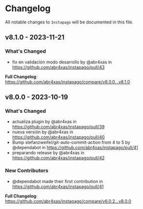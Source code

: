 # Changelog

All notable changes to `Instapago` will be documented in this file.

## v8.1.0 - 2023-11-21

### What's Changed

- fix en validación modo desarrollo by @abr4xas in https://github.com/abr4xas/instapago/pull/43

**Full Changelog**: https://github.com/abr4xas/instapago/compare/v8.0.0...v8.1.0

## v8.0.0 - 2023-10-19

### What's Changed

- actualiza plugin by @abr4xas in https://github.com/abr4xas/instapago/pull/39
- nueva versión  by @abr4xas in https://github.com/abr4xas/instapago/pull/40
- Bump stefanzweifel/git-auto-commit-action from 4 to 5 by @dependabot in https://github.com/abr4xas/instapago/pull/41
- preparando release  by @abr4xas in https://github.com/abr4xas/instapago/pull/42

### New Contributors

- @dependabot made their first contribution in https://github.com/abr4xas/instapago/pull/41

**Full Changelog**: https://github.com/abr4xas/instapago/compare/v6.0.2...v8.0.0
